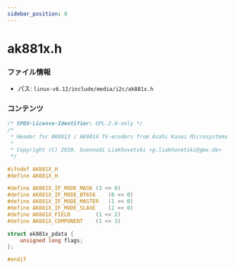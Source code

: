 ```yaml
---
sidebar_position: 8
---
```

# ak881x.h

### ファイル情報

- パス: `linux-v6.12/include/media/i2c/ak881x.h`

### コンテンツ

```h
/* SPDX-License-Identifier: GPL-2.0-only */
/*
 * Header for AK8813 / AK8814 TV-ecoders from Asahi Kasei Microsystems Co., Ltd. (AKM)
 *
 * Copyright (C) 2010, Guennadi Liakhovetski <g.liakhovetski@gmx.de>
 */

#ifndef AK881X_H
#define AK881X_H

#define AK881X_IF_MODE_MASK	(3 << 0)
#define AK881X_IF_MODE_BT656	(0 << 0)
#define AK881X_IF_MODE_MASTER	(1 << 0)
#define AK881X_IF_MODE_SLAVE	(2 << 0)
#define AK881X_FIELD		(1 << 2)
#define AK881X_COMPONENT	(1 << 3)

struct ak881x_pdata {
	unsigned long flags;
};

#endif

```
